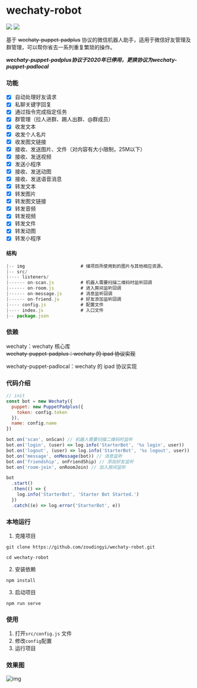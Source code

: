 # wechaty-robot

[![](https://img.shields.io/badge/Powered%20By-Wechaty-yellowgreen.svg)](https://github.com/wechaty/wechaty)
[![](https://img.shields.io/badge/Wechaty-%E5%BC%80%E6%BA%90%E6%BF%80%E5%8A%B1%E8%AE%A1%E5%88%92-orange.svg)](https://github.com/juzibot/Welcome/wiki/Everything-about-Wechaty)

基于 ~~wechaty-puppet-padplus~~ 协议的微信机器人助手，适用于微信好友管理及群管理，可以帮你省去一系列重复繁琐的操作。

***wechaty-puppet-padplus协议于2020年已停用，更换协议为wechaty-puppet-padlocal***
### 功能

- [x] 自动处理好友请求
- [x] 私聊关键字回复
- [x] 通过指令完成指定任务
- [x] 群管理（拉人进群、踢人出群、@群成员）
- [x] 收发文本
- [x] 收发个人名片
- [x] 收发图文链接
- [x] 接收、发送图片、文件（对内容有大小限制，25M以下）
- [x] 接收、发送视频
- [x] 发送小程序
- [x] 接收、发送动图
- [x] 接收、发送语音消息
- [x] 转发文本
- [x] 转发图片
- [x] 转发图文链接
- [x] 转发音频
- [x] 转发视频
- [x] 转发文件
- [x] 转发动图
- [x] 转发小程序

#### 结构

```js
|-- img                     # 储项目所使用到的图片与其他相应资源。
|-- src/
|---- listeners/
|------ on-scan.js          # 机器人需要扫描二维码时监听回调
|------ on-room.js          # 进入房间监听回调
|------ on-message.js       # 消息监听回调
|------ on-friend.js        # 好友添加监听回调
|---- config.js             # 配置文件
|---- index.js              # 入口文件
|-- package.json
```

### 依赖

wechaty：wechaty 核心库  
~~wechaty-puppet-padplus：wechaty 的 ipad 协议实现~~

wechaty-puppet-padlocal：wechaty 的 ipad 协议实现

### 代码介绍

```javascript
// init
const bot = new Wechaty({
  puppet: new PuppetPadplus({
    token: config.token
  }),
  name: config.name
})

bot.on('scan', onScan) // 机器人需要扫描二维码时监听
bot.on('login', (user) => log.info('StarterBot', '%s login', user))
bot.on('logout', (user) => log.info('StarterBot', '%s logout', user))
bot.on('message', onMessage(bot)) // 消息监听
bot.on('friendship', onFriendShip) // 添加好友监听
bot.on('room-join', onRoomJoin) // 加入房间监听

bot
  .start()
  .then(() => {
    log.info('StarterBot', 'Starter Bot Started.')
  })
  .catch((e) => log.error('StarterBot', e))
```

### 本地运行

1. 克隆项目

```shell
git clone https://github.com/zoudingyi/wechaty-robot.git

cd wechaty-robot
```

2. 安装依赖

```shell
npm install
```

3. 启动项目

```shell
npm run serve
```

### 使用

1. 打开`src/config.js` 文件
2. 修改`config`配置
3. 运行项目

### 效果图

![img](./img/chat.png)
